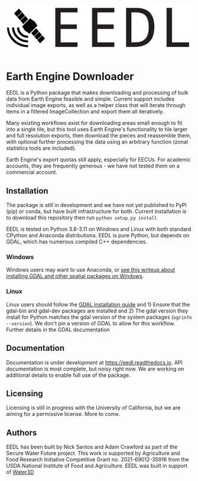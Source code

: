 ![EEDL Logo](docs/source/_static/logo/logo_black.png)

# Earth Engine Downloader

EEDL is a Python package that makes downloading and processing of bulk data from Earth Engine feasible and simple.
Current support includes individual image exports, as well as a helper class that will iterate through items in a
filtered ImageCollection and export them all iteratively. 

Many existing workflows exist for downloading areas small enough to fit into a single tile, but this tool
uses Earth Engine's functionality to tile larger and full resolution exports, then download the pieces and
reassemble them, with optional further processing the data using an arbitrary function (zonal statistics tools are included).

Earth Engine's export quotas still apply, especially for EECUs. For academic accounts, they are frequently generous - we have
not tested them on a commercial account.

## Installation
The package is still in development and we have not yet published to PyPI (pip) or conda, but have built infrastructure
for both. Current installation is to download this repository then run `python setup.py install`

EEDL is tested on Python 3.8-3.11 on Windows and Linux with both standard CPython and Anaconda distributions. EEDL is pure
Python, but depends on GDAL, which has numerous compiled C++ dependencies.

### Windows
Windows users may want to use Anaconda, or [see this writeup about installing GDAL and other spatial packages on Windows](https://github.com/nickrsan/spatial_resources/edit/main/installing_spatial_python_windows.md).

### Linux
Linux users should follow the [GDAL
installation guide](https://pypi.org/project/GDAL/) and 1) Ensure that the gdal-bin and gdal-dev packages are installed and 2) The gdal version they install
for Python matches the gdal version of the system packages (`ogrinfo --version`). We don't pin a version of GDAL to allow
for this workflow. Further details in the GDAL documentation

## Documentation
Documentation is under development at https://eedl.readthedocs.io. API documentation is most complete, but noisy right
now. We are working on additional details to enable full use of the package.

## Licensing
Licensing is still in progress with the University of California, but we are aiming for a permissive license. More to come.

## Authors
EEDL has been built by Nick Santos and Adam Crawford as part of the Secure Water Future project. This work is supported
by Agriculture and Food Research Initiative Competitive Grant no. 
2021-69012-35916 from the USDA National Institute of Food and Agriculture. EEDL was built in support of [Water3D](https://waterdecisions.app)
